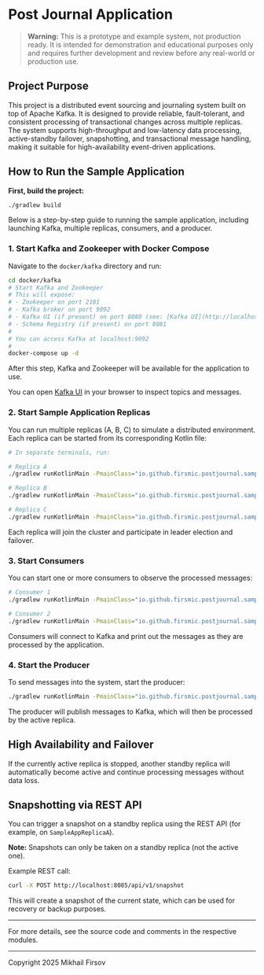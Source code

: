 # Post Journal Application

> **Warning:** This is a prototype and example system, not production ready. It is intended for demonstration and educational purposes only and requires further development and review before any real-world or production use.

## Project Purpose

This project is a distributed event sourcing and journaling system built on top of Apache Kafka. It is designed to provide reliable, fault-tolerant, and consistent processing of transactional changes across multiple replicas. The system supports high-throughput and low-latency data processing, active-standby failover, snapshotting, and transactional message handling, making it suitable for high-availability event-driven applications.

## How to Run the Sample Application

**First, build the project:**

```sh
./gradlew build
```

Below is a step-by-step guide to running the sample application, including launching Kafka, multiple replicas, consumers, and a producer.

### 1. Start Kafka and Zookeeper with Docker Compose

Navigate to the `docker/kafka` directory and run:

```sh
cd docker/kafka
# Start Kafka and Zookeeper
# This will expose:
# - Zookeeper on port 2181
# - Kafka broker on port 9092
# - Kafka UI (if present) on port 8080 (see: [Kafka UI](http://localhost:8080))
# - Schema Registry (if present) on port 8081
#
# You can access Kafka at localhost:9092
#
docker-compose up -d
```

After this step, Kafka and Zookeeper will be available for the application to use.

You can open [Kafka UI](http://localhost:8080) in your browser to inspect topics and messages.

### 2. Start Sample Application Replicas

You can run multiple replicas (A, B, C) to simulate a distributed environment. Each replica can be started from its corresponding Kotlin file:

```sh
# In separate terminals, run:

# Replica A
./gradlew runKotlinMain -PmainClass="io.github.firsmic.postjournal.sample.application.SampleAppReplicaAKt"

# Replica B
./gradlew runKotlinMain -PmainClass="io.github.firsmic.postjournal.sample.application.SampleAppReplicaBKt"

# Replica C
./gradlew runKotlinMain -PmainClass="io.github.firsmic.postjournal.sample.application.SampleAppReplicaCKt"
```

Each replica will join the cluster and participate in leader election and failover.

### 3. Start Consumers

You can start one or more consumers to observe the processed messages:

```sh
# Consumer 1
./gradlew runKotlinMain -PmainClass="io.github.firsmic.postjournal.sample.application.SampleAppConsumer1Kt"

# Consumer 2
./gradlew runKotlinMain -PmainClass="io.github.firsmic.postjournal.sample.application.SampleAppConsumer2Kt"
```

Consumers will connect to Kafka and print out the messages as they are processed by the application.

### 4. Start the Producer

To send messages into the system, start the producer:

```sh
./gradlew runKotlinMain -PmainClass="io.github.firsmic.postjournal.sample.application.SampleAppProducerKt"
```

The producer will publish messages to Kafka, which will then be processed by the active replica.

## High Availability and Failover

If the currently active replica is stopped, another standby replica will automatically become active and continue processing messages without data loss.

## Snapshotting via REST API

You can trigger a snapshot on a standby replica using the REST API (for example, on `SampleAppReplicaA`).

**Note:** Snapshots can only be taken on a standby replica (not the active one).

Example REST call:

```sh
curl -X POST http://localhost:8085/api/v1/snapshot
```

This will create a snapshot of the current state, which can be used for recovery or backup purposes.

---

For more details, see the source code and comments in the respective modules.

---

Copyright 2025 Mikhail Firsov
